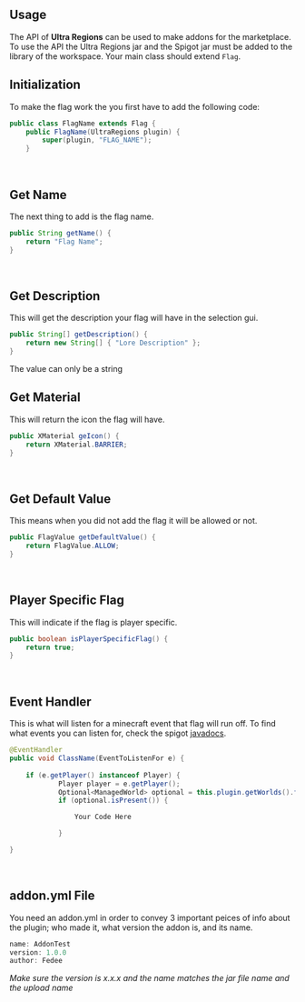 ## Usage
The API of **Ultra Regions** can be used to make addons for the marketplace. To use the API the Ultra Regions jar and the Spigot jar must be added to the library of the workspace. Your main class should extend `Flag`.
<br>

## Initialization
To make the flag work the you first have to add the following code:
```java
public class FlagName extends Flag {
	public FlagName(UltraRegions plugin) {
		super(plugin, "FLAG_NAME");
	}
```
<br>

## Get Name
The next thing to add is the flag name.
```java
public String getName() {
	return "Flag Name";
}
```
<br>

## Get Description
This will get the description your flag will have in the selection gui.
```java
public String[] getDescription() {
	return new String[] { "Lore Description" };
}
```
The value can only be a string
<br>

## Get Material
This will return the icon the flag will have.
```java
public XMaterial geIcon() {
	return XMaterial.BARRIER;
}
```
<br>

## Get Default Value
This means when you did not add the flag it will be allowed or not.
```java
public FlagValue getDefaultValue() {
	return FlagValue.ALLOW;
}
```
<br>

## Player Specific Flag
This will indicate if the flag is player specific.
```java
public boolean isPlayerSpecificFlag() {
	return true;
}
```
<br>

## Event Handler
This is what will listen for a minecraft event that flag will run off. To find what events you can listen for, check the spigot [javadocs](https://hub.spigotmc.org/javadocs/bukkit/org/bukkit/event/package-summary.html).
```java
@EventHandler
public void ClassName(EventToListenFor e) {
 
    if (e.getPlayer() instanceof Player) {
            Player player = e.getPlayer();
            Optional<ManagedWorld> optional = this.plugin.getWorlds().find(player.getWorld());
            if (optional.isPresent()) {

				Your Code Here

			}

}
```
<br>

## addon.yml File
You need an addon.yml in order to convey 3 important peices of info about the plugin; who made it, what version the addon is, and its name.

```java
name: AddonTest
version: 1.0.0
author: Fedee
```

*Make sure the version is x.x.x and the name matches the jar file name and the upload name*
